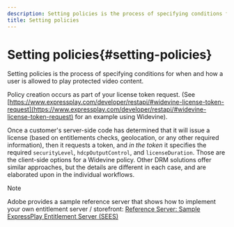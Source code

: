 ```yaml
---
description: Setting policies is the process of specifying conditions for when and how a user is allowed to play protected video content.
title: Setting policies
---
```


# Setting policies{#setting-policies}

Setting policies is the process of specifying conditions for when and how a user is allowed to play protected video content.

Policy creation occurs as part of your license token request. (See [https://www.expressplay.com/developer/restapi/#widevine-license-token-request](https://www.expressplay.com/developer/restapi/#widevine-license-token-request) for an example using Widevine).

Once a customer's server-side code has determined that it will issue a license (based on entitlements checks, geolocation, or any other required information), then it requests a token, and *in the token* it specifies the required `securityLevel`, `hdcpOutputControl`, and `licenseDuration`. Those are the client-side options for a Widevine policy. Other DRM solutions offer similar approaches, but the details are different in each case, and are elaborated upon in the individual workflows.

>[!NOTE]
>
>Adobe provides a sample reference server that shows how to implement your own entitlement server / storefront: [Reference Server: Sample ExpressPlay Entitlement Server (SEES)](../../multi-drm-workflows/feature-topics/sees-reference-server.md)

